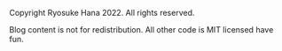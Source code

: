 Copyright Ryosuke Hana 2022. All rights reserved.

Blog content is not for redistribution. All other code is MIT licensed have fun.
